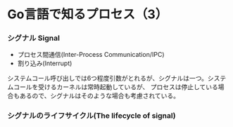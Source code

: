 # Go言語で知るプロセス（3）

### シグナル Signal
 - プロセス間通信(Inter-Process Communication/IPC)
 - 割り込み(Interrupt)

 システムコール呼び出しでは6つ程度引数がとれるが、シグナルは一つ。システムコールを受けるカーネルは常時起動しているが、
 プロセスは停止している場合もあるので、シグナルはそのような場合も考慮されている。


### シグナルのライフサイクル(The lifecycle of signal)
